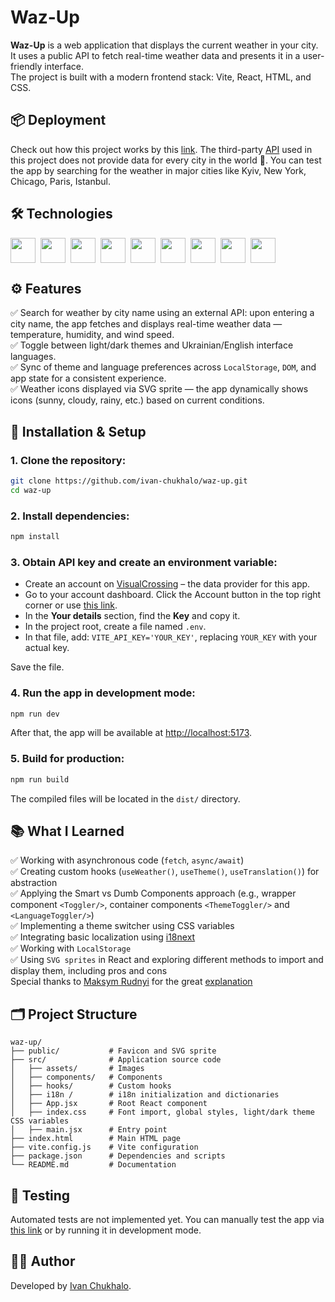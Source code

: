 # Waz-Up

**Waz-Up** is a web application that displays the current weather in your city.  
It uses a public API to fetch real-time weather data and presents it in a user-friendly interface.  
The project is built with a modern frontend stack: Vite, React, HTML, and CSS.

## 📦 Deployment

Check out how this project works by this [link](https://waz-up.vercel.app/). The third-party [API](https://www.visualcrossing.com) used in this project does not provide data for every city in the world 🙂. You can test the app by searching for the weather in major cities like Kyiv, New York, Chicago, Paris, Istanbul.

## 🛠️ Technologies

<div style="display: flex; flex-wrap: wrap; gap: 8px; align-items: center;">
  <img src="https://img.shields.io/badge/React-black?style=for-the-badge&logo=react&logoColor=%2361dbfb" height="40">
  <img src="https://img.shields.io/badge/Tailwind%20CSS-black?style=for-the-badge&logo=tailwindcss&logoColor=%2306B6D4" height="40">
  <img src="https://img.shields.io/badge/i18next-black?style=for-the-badge&logo=i18next&logoColor=white" height="40">
  <img src="https://img.shields.io/badge/Vite-black?style=for-the-badge&logo=vite&logoColor=%23646CFF" height="40">
  <img src="https://img.shields.io/badge/NPM-black?style=for-the-badge&logo=npm&logoColor=%23CB3837" height="40">
  <img src="https://img.shields.io/badge/Git-black?style=for-the-badge&logo=git&logoColor=%23F05032" height="40">
  <img src="https://img.shields.io/badge/JavaScript-black?style=for-the-badge&logo=javascript&logoColor=%23FFFF00" height="40">
  <img src="https://img.shields.io/badge/HTML-black?style=for-the-badge&logo=html5&logoColor=%23e34c26" height="40">
  <img src="https://img.shields.io/badge/CSS-black?style=for-the-badge&logo=css&logoColor=rebeccapurple" height="40">
</div>

## ⚙️ Features

✅ Search for weather by city name using an external API: upon entering a city name, the app fetches and displays real-time weather data — temperature, humidity, and wind speed.<br>
✅ Toggle between light/dark themes and Ukrainian/English interface languages.<br>
✅ Sync of theme and language preferences across `LocalStorage`, `DOM`, and app state for a consistent experience.<br>
✅ Weather icons displayed via SVG sprite — the app dynamically shows icons (sunny, cloudy, rainy, etc.) based on current conditions.

## 🚀 Installation & Setup

### 1. Clone the repository:

```bash
git clone https://github.com/ivan-chukhalo/waz-up.git
cd waz-up
```

### 2. Install dependencies:

```bash
npm install
```

### 3. Obtain API key and create an environment variable:

- Create an account on [VisualCrossing](https://www.visualcrossing.com/sign-up/) – the data provider for this app.
- Go to your account dashboard. Click the Account button in the top right corner or use [this link](https://www.visualcrossing.com/account/).
- In the **Your details** section, find the **Key** and copy it.
- In the project root, create a file named `.env`.
- In that file, add: `VITE_API_KEY='YOUR_KEY'`, replacing `YOUR_KEY` with your actual key.

Save the file.

### 4. Run the app in development mode:

```bash
npm run dev
```

After that, the app will be available at [http://localhost:5173](http://localhost:5173).

### 5. Build for production:

```bash
npm run build
```

The compiled files will be located in the `dist/` directory.

## 📚 What I Learned

✅ Working with asynchronous code (`fetch`, `async/await`)<br>
✅ Creating custom hooks (`useWeather()`, `useTheme()`, `useTranslation()`) for abstraction<br>
✅ Applying the Smart vs Dumb Components approach (e.g., wrapper component `<Toggler/>`, container components `<ThemeToggler/>` and `<LanguageToggler/>`)<br>
✅ Implementing a theme switcher using CSS variables<br>
✅ Integrating basic localization using [i18next](https://www.i18next.com/)<br>
✅ Working with `LocalStorage`<br>
✅ Using `SVG sprites` in React and exploring different methods to import and display them, including pros and cons<br>
Special thanks to [Maksym Rudnyi](https://github.com/MaksymRudnyi/) for the great [explanation](https://www.youtube.com/watch?v=5r9sN5Yz79A)

## 🗂️ Project Structure

```
waz-up/
├── public/           # Favicon and SVG sprite
├── src/              # Application source code
│   ├── assets/       # Images
│   ├── components/   # Components
│   ├── hooks/        # Custom hooks
│   ├── i18n /        # i18n initialization and dictionaries
│   ├── App.jsx       # Root React component
│   ├── index.css     # Font import, global styles, light/dark theme CSS variables
│   ├── main.jsx      # Entry point
├── index.html        # Main HTML page
├── vite.config.js    # Vite configuration
├── package.json      # Dependencies and scripts
└── README.md         # Documentation
```

## 🧪 Testing

Automated tests are not implemented yet.
You can manually test the app via [this link](https://waz-up.vercel.app/) or by running it in development mode.

## 🙋‍♂️ Author

Developed by [Ivan Chukhalo](https://github.com/ivan-chukhalo).
